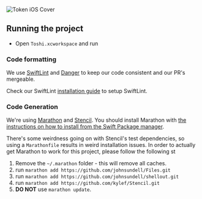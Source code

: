 ![Token iOS Cover](https://raw.githubusercontent.com/tokenbrowser/token-ios-client/master/GitHub/cover.png)

## Running the project

- Open `Toshi.xcworkspace` and run

### Code formatting

We use [SwiftLint](https://github.com/realm/SwiftLint) and [Danger](https://github.com/danger/danger) to keep our code consistent and our PR's mergeable.

Check our SwiftLint [installation guide](https://github.com/toshiapp/toshi-ios-client/blob/master/installation-guide.md) to setup SwiftLint.

### Code Generation

We're using [Marathon](https://github.com/JohnSundell/Marathon) and [Stencil](https://github.com/kylef/Stencil). You should install Marathon with [the instructions on how to install from the Swift Package manager](https://github.com/JohnSundell/Marathon#on-macos).

There's some weirdness going on with Stencil's test dependencies, so using a `Marathonfile` results in weird installation issues. In order to actually get Marathon to work for this project, please follow the following st

1. Remove the `~/.marathon` folder - this will remove all caches. 
2. run `marathon add https://github.com/johnsundell/Files.git`
3. run `marathon add https://github.com/johnsundell/shellout.git`
4. run `marathon add https://github.com/kylef/Stencil.git`
5. **DO NOT** use `marathon update`. 